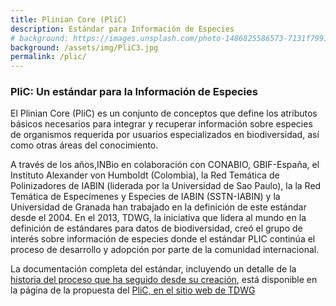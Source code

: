 ```yaml
---
title: Plinian Core (PliC)
description: Estándar para Información de Especies
# background: https://images.unsplash.com/photo-1486825586573-7131f7991bdd?auto=format&w=2000
background: /assets/img/PliC3.jpg 
permalink: /plic/
---
```


### PliC: Un estándar para la Información de Especies

El Plinian Core (PliC) es un conjunto de conceptos que define los atributos básicos necesarios para integrar y recuperar información sobre especies de organismos requerida por usuarios especializados en biodiversidad, así como otras áreas del conocimiento. 

A través de los años,INBio en colaboración con CONABIO, GBIF-España, el Instituto Alexander von Humboldt (Colombia), la Red Temática de Polinizadores de IABIN (liderada por la Universidad de Sao Paulo), la la Red Temática de Especímenes y Especies de IABIN (SSTN-IABIN) y la Universidad de Granada han trabajado en la definición de este estándar desde el 2004. En el 2013, TDWG, la iniciativa que lidera al mundo en la definición de estándares para datos de biodiversidad, creó el grupo de interés sobre información de especies donde el estándar PLIC continúa el proceso de desarrollo y adopción por parte de la comunidad internacional.

La documentación completa del estándar, incluyendo un detalle de la [historia del proceso que ha seguido desde su creación](https://www.tdwg.org/community/species/plinian-core/#history/context), está disponible en la página de la propuesta del [PliC, en el sitio web de TDWG](https://code.google.com/p/pliniancore)
